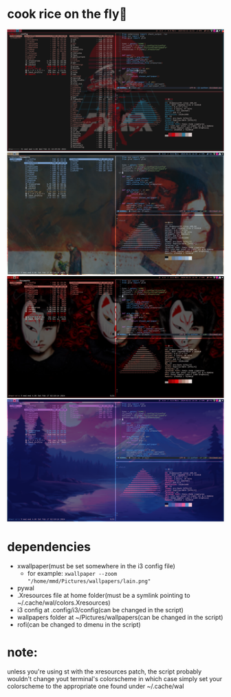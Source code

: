 # cook rice on the fly🍙

![img 1](showcase/1.png)
![img 2](showcase/2.png)
![img 3](showcase/3.png)
![img 4](showcase/4.png)

# dependencies

- xwallpaper(must be set somewhere in the i3 config file)
  - for example:
    `xwallpaper --zoom "/home/mmd/Pictures/wallpapers/lain.png"`
- pywal
- .Xresources file at home folder(must be a symlink pointing to ~/.cache/wal/colors.Xresources)
- i3 config at .config/i3/config(can be changed in the script)
- wallpapers folder at ~/Pictures/wallpapers(can be changed in the script)
- rofi(can be changed to dmenu in the script)

# note:

unless you're using st with the xresources patch, the script probably wouldn't change yout terminal's colorscheme
in which case simply set your colorscheme to the appropriate one found under ~/.cache/wal
